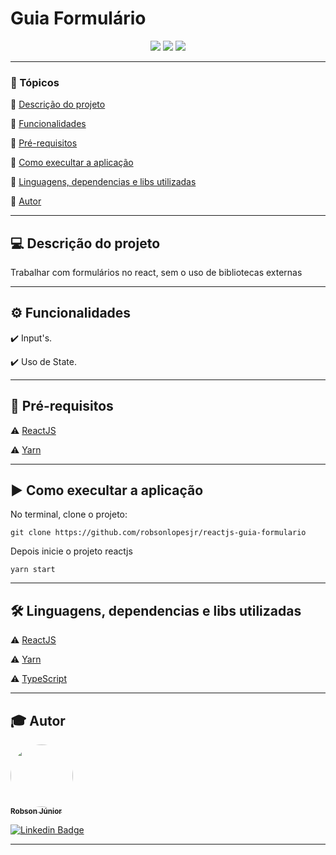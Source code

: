 <h1>Guia Formulário</h1>

<p align="center">
  <img src="https://img.shields.io/static/v1?label=typescript&message=language&color=blue&style=for-the-badge&logo=Typescript"/>
  <img src="https://img.shields.io/static/v1?label=reactjs&message=framework&color=blue&style=for-the-badge&logo=REACT"/>
   <img src="http://img.shields.io/static/v1?label=STATUS&message=Concluido&color=green&style=for-the-badge"/>
</p>

---

### 📖 Tópicos

:small_blue_diamond: [Descrição do projeto](#-descrição-do-projeto)

:small_blue_diamond: [Funcionalidades](#-funcionalidades)

:small_blue_diamond: [Pré-requisitos](#-pré-requisitos)

:small_blue_diamond: [Como execultar a aplicação](#-como-execultar-a-aplicação)

:small_blue_diamond: [Linguagens, dependencias e libs utilizadas](#-linguagens-dependencias-e-libs-utilizadas)

:small_blue_diamond: [Autor](#-autor)

---

## 💻 Descrição do projeto

<p align="justify">
  Trabalhar com formulários no react, sem o uso de bibliotecas externas
</p>

---

## ⚙️ Funcionalidades

:heavy_check_mark: Input's.

:heavy_check_mark: Uso de State.

---

## 🎯 Pré-requisitos

:warning: [ReactJS](https://pt-br.reactjs.org/)

:warning: [Yarn](https://yarnpkg.com/)

---

## ▶️ Como execultar a aplicação

No terminal, clone o projeto:

```
git clone https://github.com/robsonlopesjr/reactjs-guia-formulario
```

Depois inicie o projeto reactjs

```
yarn start
```
---

## 🛠 Linguagens, dependencias e libs utilizadas

:warning: [ReactJS](https://pt-br.reactjs.org/)

:warning: [Yarn](https://yarnpkg.com/)

:warning: [TypeScript](https://www.typescriptlang.org/)

---

## 🎓 Autor

<a href="https://www.instagram.com/robson.junior.184/">
 <img style="border-radius: 50%;" src="https://avatars3.githubusercontent.com/u/69487360?s=400&u=7956928a6764b5ab125fccfa6350c58e3414e2ff&v=4" width="100px;" alt=""/>
 <br />
 <sub><b>Robson Júnior</b></sub></a>
 <br />

[![Linkedin Badge](https://img.shields.io/badge/LinkedIn-Robson-blue?style=flat-square&logo=Linkedin&logoColor=white&link=https://www.linkedin.com/in/robsonlopesjr)](https://www.linkedin.com/in/robsonlopesjr)

---